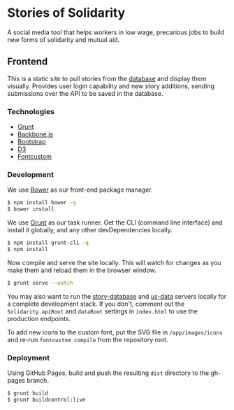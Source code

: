 # Stories of Solidarity

A social media tool that helps workers in low wage, precarious jobs to build new forms of solidarity and mutual aid.

## Frontend 

This is a static site to pull stories from the [database](https://github.com/storiesofsolidarity/story-database) and display them visually. Provides user login capability and new story additions, sending submissions over the API to be saved in the database.

### Technologies

* [Grunt](http://gruntjs.com)
* [Backbone.js](http://backbonejs.org)
* [Bootstrap](http://getbootstrap.com)
* [D3](http://d3js.org)
* [Fontcustom](http://fontcustom.com)

### Development

We use [Bower](http://bower.io/) as our front-end package manager.

```bash
$ npm install bower -g
$ bower install
```

We use [Grunt](http://gruntjs.com/) as our task runner. Get the CLI (command line interface) and install it globally, and any other devDependencies locally.

```bash
$ npm install grunt-cli -g
$ npm install
```

Now compile and serve the site locally. This will watch for changes as you make them and reload them in the browser window.
```bash
$ grunt serve --watch
```

You may also want to run the [story-database](https://github.com/storiesofsolidarity/story-database) and [us-data](https://github.com/storiesofsolidarity/us-data) servers locally for a complete development stack. If you don't, comment out the `Solidarity.apiRoot` and `dataRoot` settings in `index.html` to use the production endpoints.

To add new icons to the custom font, put the SVG file in `/app/images/icons` and re-run `fontcustom compile` from the repository root.

### Deployment

Using GitHub Pages, build and push the resulting `dist` directory to the gh-pages branch.

```bash
$ grunt build
$ grunt buildcontrol:live
```
